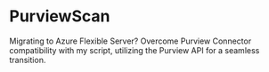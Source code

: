 # PurviewScan
 Migrating to Azure Flexible Server? Overcome Purview Connector compatibility with my script, utilizing the Purview API for a seamless transition.
